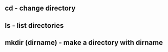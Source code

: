 ## cd - change directory
## ls - list directories
## mkdir (dirname) - make a directory with dirname



